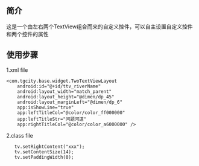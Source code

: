 ##  简介
这是一个由左右两个TextView组合而来的自定义控件，可以自主设置自定义控件和两个控件的属性
##  使用步骤
1.xml file
```
<com.tgcity.base.widget.TwoTextViewLayout
    android:id="@+id/ttv_riverName"
    android:layout_width="match_parent"
    android:layout_height="@dimen/dp_45"
    android:layout_marginLeft="@dimen/dp_6"
    app:isShowLine="true"
    app:leftTitleCol="@color/color_ff000000"
    app:leftTitleStr="问题河道"
    app:rightTitleCol="@color/color_a6000000" />
```
 2.class file
```
   tv.setRightContent("xxx");
   tv.setContentSize(14);
   tv.setPaddingWidth(0);
```


 
